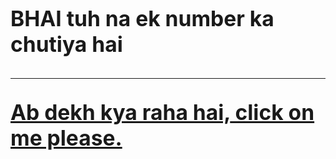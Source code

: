 
<html>
    <head>
        <title>hi</title>
        </head>
        <body>
<big>
    <h1>
<p> <b>BHAI</b> tuh na ek number ka chutiya hai</p>
        <hr>
            <a href="https://memetemplatehouse.com/wp-content/uploads/2020/05/bura-mat-manana-chutiya-toh-tu-hai-meme-template.jpg"><b>Ab dekh kya raha hai,</b> click on me please. 
                                                                                                                                                                                                                                                                                                                                                                                                                                                                                                                                                                                                                                                                                                                                                                                                                                                                                                                                                                                                                                                                                                                                                                                                                                                                                                                                                                                                                                                                                                                                                                                                                                                                                                                                                                                                                                                                                                                                                                                                                                                                                                                                                                                                                                                                                                                                                                                                                                                                                                                                                                                                                                                                                                                                                                                                                                                                                                                                                                                                                                                                                                                                                                                                                                                                                                                                                                              
